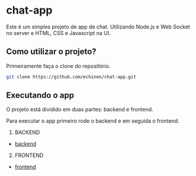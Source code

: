 # chat-app

Este é um simples projeto de app de chat. Utilizando Node.js e Web Socket no server e HTML, CSS e Javascript na UI. 

## Como utilizar o projeto?

Primeiramente faça o clone do repositório.

``` bash
git clone https://github.com/echinen/chat-app.git
```

## Executando o app

O projeto está dividido em duas partes: backend e frontend.

Para executar o app primeiro rode o backend e em seguida o frontend.

1) BACKEND
* [backend](https://github.com/echinen/chat-app/tree/master/backend)

2) FRONTEND
* [frontend](https://github.com/echinen/chat-app/tree/master/frontend)